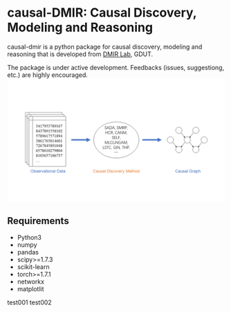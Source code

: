 # causal-DMIR: Causal Discovery, Modeling and Reasoning 

causal-dmir is a python package for causal discovery, modeling and reasoning that is developed from [DMIR Lab](https://dmir.gdut.edu.cn/), GDUT. 

The package is under active development. Feedbacks (issues, suggestiong, etc.) are highly encouraged.
![causal-discovery](https://github.com/DMIRLAB-Group/CDMIR/blob/main/images/causal-discovery.png)

## Requirements

- Python3
- numpy
- pandas
- scipy>=1.7.3
- scikit-learn
- torch>=1.7.1
- networkx
- matplotlit

test001
test002